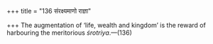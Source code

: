 +++
title = "136 संरक्ष्यमाणो राज्ञा"

+++
The augmentation of ‘life, wealth and kingdom’ is the reward of
harbouring the meritorious *śrotriya*.—(136)


